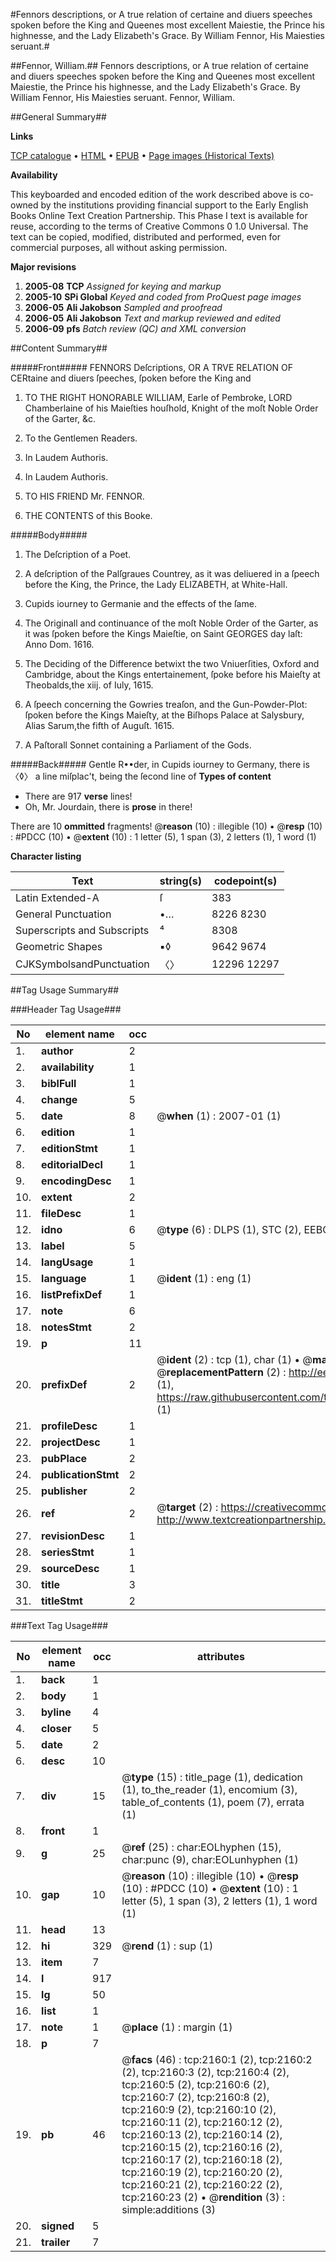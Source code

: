 #Fennors descriptions, or A true relation of certaine and diuers speeches spoken before the King and Queenes most excellent Maiestie, the Prince his highnesse, and the Lady Elizabeth's Grace. By William Fennor, His Maiesties seruant.#

##Fennor, William.##
Fennors descriptions, or A true relation of certaine and diuers speeches spoken before the King and Queenes most excellent Maiestie, the Prince his highnesse, and the Lady Elizabeth's Grace. By William Fennor, His Maiesties seruant.
Fennor, William.

##General Summary##

**Links**

[TCP catalogue](http://www.ota.ox.ac.uk/tcp/)  • 
[HTML](http://tei.it.ox.ac.uk/tcp/Texts-HTML/free/A00/A00649.html)  • 
[EPUB](http://tei.it.ox.ac.uk/tcp/Texts-EPUB/free/A00/A00649.epub) • 
[Page images (Historical Texts)](https://data.historicaltexts.jisc.ac.uk/view?pubId=eebo-99837817e&pageId=eebo-99837817e-2160-1)

**Availability**

This keyboarded and encoded edition of the
	       work described above is co-owned by the institutions
	       providing financial support to the Early English Books
	       Online Text Creation Partnership. This Phase I text is
	       available for reuse, according to the terms of Creative
	       Commons 0 1.0 Universal. The text can be copied,
	       modified, distributed and performed, even for
	       commercial purposes, all without asking permission.

**Major revisions**

1. __2005-08__ __TCP__ *Assigned for keying and markup*
1. __2005-10__ __SPi Global__ *Keyed and coded from ProQuest page images*
1. __2006-05__ __Ali Jakobson__ *Sampled and proofread*
1. __2006-05__ __Ali Jakobson__ *Text and markup reviewed and edited*
1. __2006-09__ __pfs__ *Batch review (QC) and XML conversion*

##Content Summary##

#####Front#####
FENNORS Deſcriptions, OR A TRVE RELATION OF CERtaine and diuers ſpeeches, ſpoken before the King and
1. TO THE RIGHT HONORABLE WILLIAM, Earle of Pembroke, LORD Chamberlaine of his Maieſties houſhold, Knight of the moſt Noble Order of the Garter, &c.

1. To the Gentlemen Readers.

1. In Laudem Authoris.

1. In Laudem Authoris.

1. TO HIS FRIEND Mr. FENNOR.

1. THE CONTENTS of this Booke.

#####Body#####

1. The Deſcription of a Poet.

1. A deſcription of the Palſgraues Countrey, as it was deliuered in a ſpeech before the King, the Prince, the Lady ELIZABETH, at White-Hall.

1. Cupids iourney to Germanie and the effects of the ſame.

1. The Originall and continuance of the moſt Noble Order of the Garter, as it was ſpoken before the Kings Maieſtie, on Saint GEORGES day laſt: Anno Dom. 1616.

1. The Deciding of the Difference betwixt the two Vniuerſities, Oxford and Cambridge, about the Kings entertainement, ſpoke before his Maieſty at Theobalds,the xiij. of Iuly, 1615.

1. A ſpeech concerning the Gowries treaſon, and the Gun-Powder-Plot: ſpoken before the Kings Maieſty, at the Biſhops Palace at Salysbury, Alias Sarum,the fifth of Auguſt. 1615.

1. A Paſtorall Sonnet containing a Parliament of the Gods.

#####Back#####
Gentle R••der, in Cupids iourney to Germany, there is 〈◊〉 a line miſplac't, being the ſecond line of
**Types of content**

  * There are 917 **verse** lines!
  * Oh, Mr. Jourdain, there is **prose** in there!

There are 10 **ommitted** fragments! 
 @__reason__ (10) : illegible (10)  •  @__resp__ (10) : #PDCC (10)  •  @__extent__ (10) : 1 letter (5), 1 span (3), 2 letters (1), 1 word (1)

**Character listing**


|Text|string(s)|codepoint(s)|
|---|---|---|
|Latin Extended-A|ſ|383|
|General Punctuation|•…|8226 8230|
|Superscripts             and Subscripts|⁴|8308|
|Geometric Shapes|▪◊|9642 9674|
|CJKSymbolsandPunctuation|〈〉|12296 12297|

##Tag Usage Summary##

###Header Tag Usage###

|No|element name|occ|attributes|
|---|---|---|---|
|1.|__author__|2||
|2.|__availability__|1||
|3.|__biblFull__|1||
|4.|__change__|5||
|5.|__date__|8| @__when__ (1) : 2007-01 (1)|
|6.|__edition__|1||
|7.|__editionStmt__|1||
|8.|__editorialDecl__|1||
|9.|__encodingDesc__|1||
|10.|__extent__|2||
|11.|__fileDesc__|1||
|12.|__idno__|6| @__type__ (6) : DLPS (1), STC (2), EEBO-CITATION (1), PROQUEST (1), VID (1)|
|13.|__label__|5||
|14.|__langUsage__|1||
|15.|__language__|1| @__ident__ (1) : eng (1)|
|16.|__listPrefixDef__|1||
|17.|__note__|6||
|18.|__notesStmt__|2||
|19.|__p__|11||
|20.|__prefixDef__|2| @__ident__ (2) : tcp (1), char (1)  •  @__matchPattern__ (2) : ([0-9\-]+):([0-9IVX]+) (1), (.+) (1)  •  @__replacementPattern__ (2) : http://eebo.chadwyck.com/downloadtiff?vid=$1&page=$2 (1), https://raw.githubusercontent.com/textcreationpartnership/Texts/master/tcpchars.xml#$1 (1)|
|21.|__profileDesc__|1||
|22.|__projectDesc__|1||
|23.|__pubPlace__|2||
|24.|__publicationStmt__|2||
|25.|__publisher__|2||
|26.|__ref__|2| @__target__ (2) : https://creativecommons.org/publicdomain/zero/1.0/ (1), http://www.textcreationpartnership.org/docs/. (1)|
|27.|__revisionDesc__|1||
|28.|__seriesStmt__|1||
|29.|__sourceDesc__|1||
|30.|__title__|3||
|31.|__titleStmt__|2||


###Text Tag Usage###

|No|element name|occ|attributes|
|---|---|---|---|
|1.|__back__|1||
|2.|__body__|1||
|3.|__byline__|4||
|4.|__closer__|5||
|5.|__date__|2||
|6.|__desc__|10||
|7.|__div__|15| @__type__ (15) : title_page (1), dedication (1), to_the_reader (1), encomium (3), table_of_contents (1), poem (7), errata (1)|
|8.|__front__|1||
|9.|__g__|25| @__ref__ (25) : char:EOLhyphen (15), char:punc (9), char:EOLunhyphen (1)|
|10.|__gap__|10| @__reason__ (10) : illegible (10)  •  @__resp__ (10) : #PDCC (10)  •  @__extent__ (10) : 1 letter (5), 1 span (3), 2 letters (1), 1 word (1)|
|11.|__head__|13||
|12.|__hi__|329| @__rend__ (1) : sup (1)|
|13.|__item__|7||
|14.|__l__|917||
|15.|__lg__|50||
|16.|__list__|1||
|17.|__note__|1| @__place__ (1) : margin (1)|
|18.|__p__|7||
|19.|__pb__|46| @__facs__ (46) : tcp:2160:1 (2), tcp:2160:2 (2), tcp:2160:3 (2), tcp:2160:4 (2), tcp:2160:5 (2), tcp:2160:6 (2), tcp:2160:7 (2), tcp:2160:8 (2), tcp:2160:9 (2), tcp:2160:10 (2), tcp:2160:11 (2), tcp:2160:12 (2), tcp:2160:13 (2), tcp:2160:14 (2), tcp:2160:15 (2), tcp:2160:16 (2), tcp:2160:17 (2), tcp:2160:18 (2), tcp:2160:19 (2), tcp:2160:20 (2), tcp:2160:21 (2), tcp:2160:22 (2), tcp:2160:23 (2)  •  @__rendition__ (3) : simple:additions (3)|
|20.|__signed__|5||
|21.|__trailer__|7||
